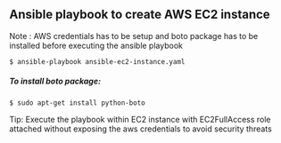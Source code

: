 ## Ansible playbook to create AWS EC2 instance 

Note : AWS credentials has to be setup and boto package has to be installed before executing the ansible playbook

```
$ ansible-playbook ansible-ec2-instance.yaml
```

##### To install boto package:

```
$ sudo apt-get install python-boto
```

Tip: Execute the playbook within EC2 instance with EC2FullAccess role attached without exposing the aws credentials to avoid security threats
